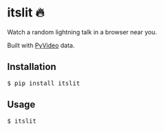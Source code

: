 # itslit 🔥

Watch a random lightning talk in a browser near you.

Built with [PyVideo](https://github.com/pyvideo/data) data.

## Installation

<pre>
$ pip install itslit
</pre>

## Usage

<pre>
$ itslit
</pre>
